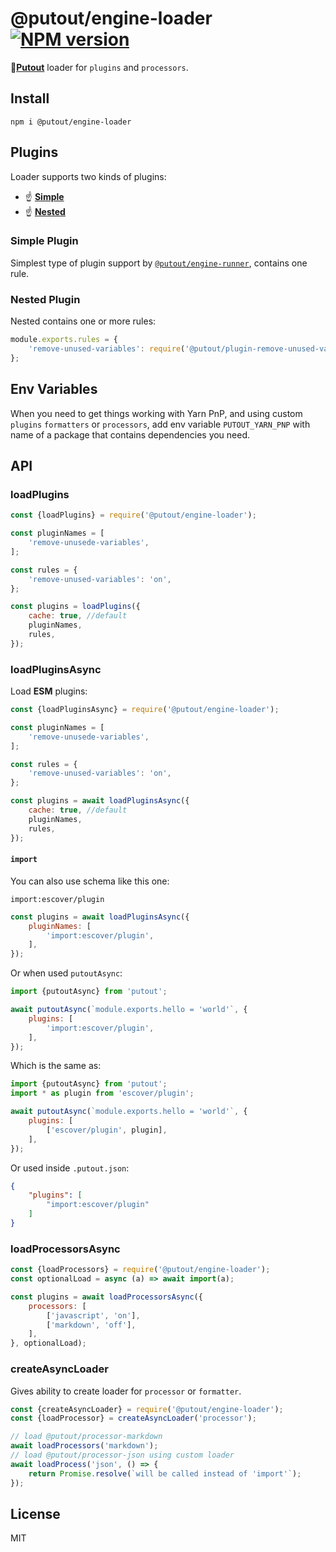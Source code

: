# @putout/engine-loader [![NPM version][NPMIMGURL]][NPMURL]

[NPMIMGURL]: https://img.shields.io/npm/v/@putout/engine-loader.svg?style=flat&longCache=true
[NPMURL]: https://npmjs.org/package/@putout/engine-loader"npm"

🐊[**Putout**](https://github.com/coderaiser/putout) loader for `plugins` and `processors`.

## Install

```
npm i @putout/engine-loader
```

## Plugins

Loader supports two kinds of plugins:

- ☝️ [**Simple**](#simple-plugin)
- ☝️ [**Nested**](#nested-plugin)

### Simple Plugin

Simplest type of plugin support by [`@putout/engine-runner`](https://github.com/coderaiser/putout/tree/master/packages/engine-runner#supported-plugin-types), contains one rule.

### Nested Plugin

Nested contains one or more rules:

```js
module.exports.rules = {
    'remove-unused-variables': require('@putout/plugin-remove-unused-variables'),
};
```

## Env Variables

When you need to get things working with Yarn PnP, and using custom `plugins` `formatters` or `processors`, add env variable
`PUTOUT_YARN_PNP` with name of a package that contains dependencies you need.

## API

### loadPlugins

```js
const {loadPlugins} = require('@putout/engine-loader');

const pluginNames = [
    'remove-unusede-variables',
];

const rules = {
    'remove-unused-variables': 'on',
};

const plugins = loadPlugins({
    cache: true, //default
    pluginNames,
    rules,
});
```

### loadPluginsAsync

Load **ESM** plugins:

```js
const {loadPluginsAsync} = require('@putout/engine-loader');

const pluginNames = [
    'remove-unusede-variables',
];

const rules = {
    'remove-unused-variables': 'on',
};

const plugins = await loadPluginsAsync({
    cache: true, //default
    pluginNames,
    rules,
});
```

#### `import`

You can also use schema like this one:

```
import:escover/plugin
```

```js
const plugins = await loadPluginsAsync({
    pluginNames: [
        'import:escover/plugin',
    ],
});
```

Or when used `putoutAsync`:

```js
import {putoutAsync} from 'putout';

await putoutAsync(`module.exports.hello = 'world'`, {
    plugins: [
        'import:escover/plugin',
    ],
});
```

Which is the same as:

```js
import {putoutAsync} from 'putout';
import * as plugin from 'escover/plugin';

await putoutAsync(`module.exports.hello = 'world'`, {
    plugins: [
        ['escover/plugin', plugin],
    ],
});
```

Or used inside `.putout.json`:

```json
{
    "plugins": [
        "import:escover/plugin"
    ]
}
```

### loadProcessorsAsync

```js
const {loadProcessors} = require('@putout/engine-loader');
const optionalLoad = async (a) => await import(a);

const plugins = await loadProcessorsAsync({
    processors: [
        ['javascript', 'on'],
        ['markdown', 'off'],
    ],
}, optionalLoad);
```

### createAsyncLoader

Gives ability to create loader for `processor` or `formatter`.

```js
const {createAsyncLoader} = require('@putout/engine-loader');
const {loadProcessor} = createAsyncLoader('processor');

// load @putout/processor-markdown
await loadProcessors('markdown');
// load @putout/processor-json using custom loader
await loadProcess('json', () => {
    return Promise.resolve(`will be called instead of 'import'`);
});
```

## License

MIT
